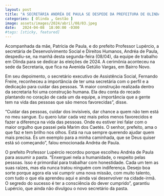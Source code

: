 ```yaml
---
layout: post
title: "A SECRETÁRIA ANDRÉA DE PAULA SE DESPEDE DA PREFEITURA DE OLINDA PARA DISPUTAR ELEIÇÃO NO RECIFE"
categories: [ Olinda , Gestão ]
image: assets/images/2024/abril/08/03.jpeg
date:   2024-04-08  18:00:00 -0300
#tags: [sticky, featured]
---
```

Acompanhada da mãe, Patrícia de Paula, e do prefeito Professor Lupércio, a secretária de Desenvolvimento Social e Direitos Humanos, Andréa de Paula, despediu-se, na manhã desta segunda-feira (08/04), da equipe de trabalho em Olinda para se dedicar às eleições de 2024. A cerimônia aconteceu na sede da Secretaria, que fica na Avenida Getúlio Vargas, em Bairro Novo.

Em seu depoimento, o secretário executivo de Assistência Social, Fernando Freire, reconheceu a importância de ter uma secretária com o perfil e a dedicação para cuidar das pessoas. “A maior construção realizada dentro da secretaria foi uma construção humana. Ela deu conta do recado plantando no coração de cada um da equipe, a importância que a gente tem na vida das pessoas que são menos favorecidas”, disse. 

“Cuidar das pessoas, cuidar dos invisíveis, dar chance a quem não tem está no meu sangue. Eu quero lutar cada vez mais pelos menos favorecidos e fazer a diferença na vida das pessoas. Onde eu estiver irei falar com o maior orgulho que passei pela Marim dos Caetés. O senhor, prefeito, ama o que faz e tem brilho nos olhos. Está na rua sempre querendo ajudar quem mais precisa. És um exemplo para a minha caminhada, que se Deus quiser está só começando”, falou emocionada Andréa de Paula.

O prefeito Professor Lupércio recordou porque escolheu Andréa de Paula para assumir a pasta. “Enxerguei nela a humanidade, o respeito pelas pessoas. Isso é primordial para trabalhar com honestidade. Cada um tem as suas raízes, mas ela nunca tratou ninguém com indiferença. Desejo boa sorte porque agora ela vai cumprir uma nova missão, com muito talento, com tudo o que ela aprendeu aqui e ainda vai desenvolver na cidade-irmã. O segredo do sucesso é ter a consciência do dever cumprido”, garantiu Lupércio, que ainda não divulgou o novo secretário da pasta.